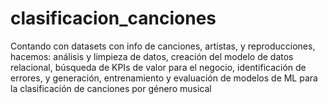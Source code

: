 # clasificacion_canciones
Contando con datasets con info de canciones, artistas, y reproducciones, hacemos: análisis y limpieza de datos, creación del modelo de datos relacional, búsqueda de KPIs de valor para el negocio, identificación de errores, y generación, entrenamiento y evaluación de modelos de ML para la clasificación de canciones por género musical
